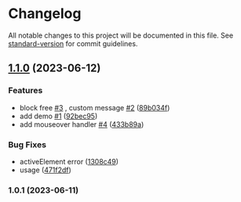 # Changelog

All notable changes to this project will be documented in this file. See [standard-version](https://github.com/conventional-changelog/standard-version) for commit guidelines.

## [1.1.0](https://github.com/tomba-io/disposable-email-blocker/compare/v1.0.1...v1.1.0) (2023-06-12)


### Features

*  block free [#3](https://github.com/tomba-io/disposable-email-blocker/issues/3) , custom message [#2](https://github.com/tomba-io/disposable-email-blocker/issues/2) ([89b034f](https://github.com/tomba-io/disposable-email-blocker/commit/89b034f8f287afe3b23f19377386424bddc11050))
* add demo [#1](https://github.com/tomba-io/disposable-email-blocker/issues/1) ([92bec95](https://github.com/tomba-io/disposable-email-blocker/commit/92bec9584eed5a88c540bd935291988482afa547))
* add mouseover handler [#4](https://github.com/tomba-io/disposable-email-blocker/issues/4) ([433b89a](https://github.com/tomba-io/disposable-email-blocker/commit/433b89ae3e323a2d10dd1666e7e14d01c35fcfcf))


### Bug Fixes

* activeElement error ([1308c49](https://github.com/tomba-io/disposable-email-blocker/commit/1308c4995152b152a9c26700c6518e4d613c3fe9))
* usage ([471f2df](https://github.com/tomba-io/disposable-email-blocker/commit/471f2dfb232ef15f6d47c6286b13fc59826cb31f))

### 1.0.1 (2023-06-11)
